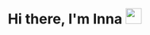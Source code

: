 <h1 align="center">Hi there, I'm Inna</a>
<img src="https://github.com/blackcater/blackcater/raw/main/images/Hi.gif" height="32"/></h1>
